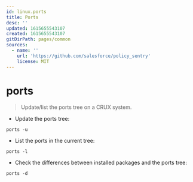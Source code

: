 ```yaml
---
id: linux.ports
title: Ports
desc: ''
updated: 1615655543107
created: 1615655543107
gitDirPath: pages/common
sources:
  - name: ''
    url: 'https://github.com/salesforce/policy_sentry'
    license: MIT
---
```

# ports

> Update/list the ports tree on a CRUX system.

- Update the ports tree:

`ports -u`

- List the ports in the current tree:

`ports -l`

- Check the differences between installed packages and the ports tree:

`ports -d`

